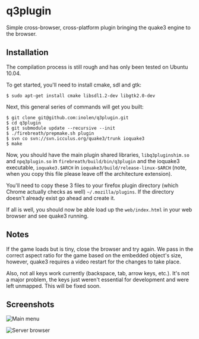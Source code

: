 # q3plugin

  Simple cross-browser, cross-platform plugin bringing the quake3 engine to the browser.

## Installation

  The compilation process is still rough and has only been tested on Ubuntu 10.04.

  To get started, you'll need to install cmake, sdl and gtk:

    $ sudo apt-get install cmake libsdl1.2-dev libgtk2.0-dev

  Next, this general series of commands will get you built:

    $ git clone git@github.com:inolen/q3plugin.git
    $ cd q3plugin
    $ git submodule update --recursive --init
    $ ./firebreath/prepmake.sh plugin
    $ svn co svn://svn.icculus.org/quake3/trunk ioquake3
    $ make

  Now, you should have the main plugin shared libraries, `libq3pluginshim.so` and `npq3plugin.so` in `firebreath/build/bin/q3plugin` and the ioquake3 executable, `ioquake3.$ARCH` in `ioquake3/build/release-linux-$ARCH` (note, when you copy this file please leave off the architecture extension).

  You'll need to copy these 3 files to your firefox plugin directory (which Chrome actually checks as well) `~/.mozilla/plugins`. If the directory doesn't already exist go ahead and create it.

  If all is well, you should now be able load up the `web/index.html` in your web browser and see quake3 running.

## Notes

  If the game loads but is tiny, close the browser and try again. We pass in the correct aspect ratio for the game based on the embedded object's size, however, quake3 requires a video restart for the changes to take place.

  Also, not all keys work currently (backspace, tab, arrow keys, etc.). It's not a major problem, the keys just weren't essential for development and were left unmapped. This will be fixed soon.

## Screenshots

  ![Main menu](http://www.inolen.com/bin/q3plugin_screenshot0.jpg)

  ![Server browser](http://www.inolen.com/bin/q3plugin_screenshot1.jpg)